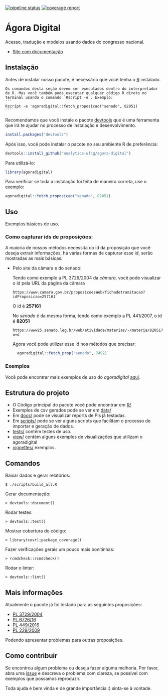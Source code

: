 [![pipeline status](https://gitlab.com/analytics-ufcg/agora-digital/badges/master/pipeline.svg)](https://gitlab.com/analytics-ufcg/agora-digital/commits/master)
[![coverage report](https://gitlab.com/analytics-ufcg/agora-digital/badges/master/coverage.svg)](https://gitlab.com/analytics-ufcg/agora-digital/commits/master)

# Ágora Digital
Acesso, tradução e modelos usando dados do congresso nacional.
 
- [Site com documentação](https://analytics-ufcg.github.io/agora-digital/public)

## Instalação

Antes de instalar nosso pacote, é necessário que você tenha o [R](https://www.r-project.org/) instalado.

    Os comandos desta seção devem ser executados dentro do interpretador de R. Mas você também pode executar qualquer código R direto no terminal usando o comando `Rscript -e`. Exemplo: 
    ```
    Rscript -e 'agoradigital::fetch_proposicao("senado", 82051)
    ```

Recomendamos que você instale o pacote [devtools](https://github.com/r-lib/devtools) que é uma ferramenta que irá te ajudar no processo de instalação e desenvolvimento.

```R
install.packages("devtools")
```

Após isso, você pode instalar o pacote no seu ambiente R de preferência:

```R 
devtools::install_github("analytics-ufcg/agora-digital")
```

Para utilizá-lo:

```R
library(agoradigital)
```

Para verificar se toda a instalação foi feita de maneira correta, use o exemplo:

```R
agoradigital::fetch_proposicao("senado", 82051)
```

## Uso
Exemplos básicos de uso.


### Como capturar ids de proposições:
A maioria de nossos métodos necessita do id da proposição que você deseja extrair informações,
há várias formas de capturar esse id, serão mostradas as mais básicas:
    
  - Pelo site da câmara e do senado:
      
      Tendo como exemplo a PL 3729/2004 da *câmara*, você pode visualizar o id pela URL da página da   câmara
        
        
        https://www.camara.gov.br/proposicoesWeb/fichadetramitacao?idProposicao=257161
  
  
    O id é **257161**
      
    No *senado* é da mesma forma, tendo como exemplo a PL 441/2007, o id é **82051**
      
      
        https://www25.senado.leg.br/web/atividade/materias/-/materia/82051?o=d


    Agora você pode utilizar esse id nos métodos que precisar:
    
    
    ```R
      agoradigital::fetch_prop("senado", 7492)
    ```
   
    
### Exemplos
  Você pode encontrar mais exemplos de uso do *agoradigital* [aqui](https://github.com/analytics-ufcg/agora-digital/tree/master/docs).

## Estrutura do projeto

* O Código principal do pacote você pode encontrar em [R/](https://github.com/analytics-ufcg/agora-digital/tree/master/R)
* Exemplos de csv gerados pode se ver em [data/](https://github.com/analytics-ufcg/agora-digital/tree/master/data)
* Em [docs/](https://github.com/analytics-ufcg/agora-digital/tree/master/docs) pode se visualizar reports de Pls já
 testadas.
* Em [scripts/](https://github.com/analytics-ufcg/agora-digital/tree/master/scripts) pode se ver alguns scripts que facilitam o processo de importar e geração de dados.
* [tests/](https://github.com/analytics-ufcg/agora-digital/tree/master/tests) contém testes de uso.
* [view/](https://github.com/analytics-ufcg/agora-digital/tree/master/view) contém alguns exemplos de visualizações que utilizam o agoradigital
* [vignettes/](https://github.com/analytics-ufcg/agora-digital/tree/master/vignettes) exemplos.

## Comandos

Baixar dados e gerar relatórios:

    $ ./scripts/build_all.R

Gerar documentação:

    > devtools::document()

Rodar testes:

    > devtools::test()

Mostrar cobertura do código:

    > library(covr);package_coverage()

Fazer verificações gerais um pouco mais bonitinhas:

    > rcmdcheck::rcmdcheck()

Rodar o linter:
    
    > devtools::lint()
    
## Mais informações

  Atualmente o pacote já foi testado para as seguintes proposições:
  
  - [PL 3729/2004](http://www.camara.gov.br/proposicoesWeb/fichadetramitacao?idProposicao=257161)
  - [PL 6726/16](http://www.camara.gov.br/proposicoesWeb/fichadetramitacao?idProposicao=2121442)
  - [PL 449/2016](https://www25.senado.leg.br/web/atividade/materias/-/materia/127753?o=d) 
  - [PL 229/2009](https://www25.senado.leg.br/web/atividade/materias/-/materia/91341)
  
  Podendo apresentar problemas para outras proposições.
  
## Como contribuir

  Se encontrou algum problema ou deseja fazer alguma melhoria. Por favor, abra uma [issue](https://github.com/analytics-ufcg/agora-digital/issues) e descreva o problema com clareza, se possível com exemplos que possamos reproduzir.
  
  Toda ajuda é bem vinda e de grande importância :) sinta-se à vontade.
